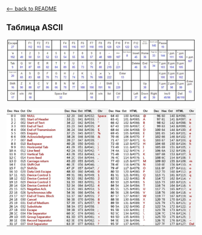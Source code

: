 [<-- back to README](/README.md)

## Таблица ASCII

![ascii](/img/ascii.png)

![tableAscii](/img/tableAscii.jpg)